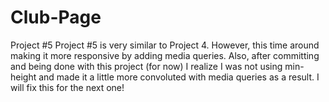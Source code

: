 # Club-Page
Project #5
Project #5 is very similar to Project 4. However, this time around making it more responsive by adding media queries. Also, after committing and being done with this project (for now) I realize I was not using min-height and made it a little more convoluted with media queries as a result. I will fix this for the next one!
